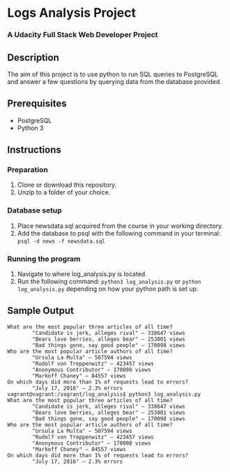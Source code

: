 # Logs Analysis Project
### A Udacity Full Stack Web Developer Project

## Description
The aim of this project is to use python to run SQL queries to PostgreSQL
and answer a few questions by querying data from the database provided.

## Prerequisites
- PostgreSQL
- Python 3

## Instructions
### Preparation
1. Clone or download this repository.
2. Unzip to a folder of your choice.

### Database setup
1. Place newsdata.sql acquired from the course in your working directory.
2. Add the database to psql with the following command in your terminal:
```psql -d news -f newsdata.sql```

### Running the program
1. Navigate to where log_analysis.py is located.
2. Run the following command:
```python3 log_analysis.py```
or
```python log_analysis.py```
depending on how your python path is set up.

## Sample Output
```
What are the most popular three articles of all time?
        "Candidate is jerk, alleges rival" — 338647 views
        "Bears love berries, alleges bear" — 253801 views
        "Bad things gone, say good people" — 170098 views
Who are the most popular article authors of all time?
        "Ursula La Multa" — 507594 views
        "Rudolf von Treppenwitz" — 423457 views
        "Anonymous Contributor" — 170098 views
        "Markoff Chaney" — 84557 views
On which days did more than 1% of requests lead to errors?
        "July 17, 2016" — 2.3% errors
vagrant@vagrant:/vagrant/log_analysis$ python3 log_analysis.py
What are the most popular three articles of all time?
        "Candidate is jerk, alleges rival" — 338647 views
        "Bears love berries, alleges bear" — 253801 views
        "Bad things gone, say good people" — 170098 views
Who are the most popular article authors of all time?
        "Ursula La Multa" — 507594 views
        "Rudolf von Treppenwitz" — 423457 views
        "Anonymous Contributor" — 170098 views
        "Markoff Chaney" — 84557 views
On which days did more than 1% of requests lead to errors?
        "July 17, 2016" — 2.3% errors
```